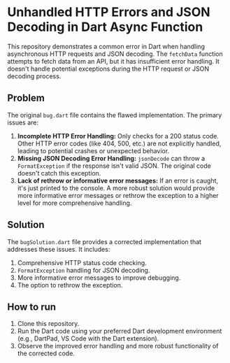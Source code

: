 # Unhandled HTTP Errors and JSON Decoding in Dart Async Function

This repository demonstrates a common error in Dart when handling asynchronous HTTP requests and JSON decoding. The `fetchData` function attempts to fetch data from an API, but it has insufficient error handling. It doesn't handle potential exceptions during the HTTP request or JSON decoding process.

## Problem

The original `bug.dart` file contains the flawed implementation. The primary issues are:

1. **Incomplete HTTP Error Handling:** Only checks for a 200 status code.  Other HTTP error codes (like 404, 500, etc.) are not explicitly handled, leading to potential crashes or unexpected behavior.
2. **Missing JSON Decoding Error Handling:**  `jsonDecode` can throw a `FormatException` if the response isn't valid JSON.  The original code doesn't catch this exception.
3. **Lack of rethrow or informative error messages:**  If an error is caught, it's just printed to the console. A more robust solution would provide more informative error messages or rethrow the exception to a higher level for more comprehensive handling.

## Solution

The `bugSolution.dart` file provides a corrected implementation that addresses these issues. It includes:

1. Comprehensive HTTP status code checking.
2. `FormatException` handling for JSON decoding.
3. More informative error messages to improve debugging.
4. The option to rethrow the exception.

## How to run

1. Clone this repository.
2. Run the Dart code using your preferred Dart development environment (e.g., DartPad, VS Code with the Dart extension).
3. Observe the improved error handling and more robust functionality of the corrected code.
